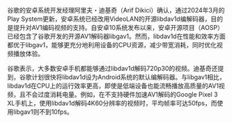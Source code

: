 谷歌的安卓系统开发经理阿里夫・迪基奇（Arif Dikici）确认，通过2024年3月的Play System更新，安卓系统已经改用VideoLAN的开源libdav1d编解码器，目的是提升对AV1编码视频的支持。自安卓10系统发布以来，安卓开源项目（AOSP）已经包含了谷歌开发的开源AV1解码器libgav1。然而，libdav1d在性能和效率方面都优于libgav1，能够更充分地利用设备的CPU资源，减少带宽消耗，同时优化视频播放体验。

谷歌表示，大多数安卓手机都能够通过libdav1d解码720p30的视频。迪基奇还提到，谷歌计划很快将libdav1d设为Android系统的默认编解码器。与libgav1相比，libdav1d在CPU上的运行效率更高，即使是低端设备也能流畅播放高质量的AV1视频，且不会过度消耗电量。例如，在不支持硬件加速AV1解码的Google Pixel 3 XL手机上，使用libdav1d解码4K60分辨率的视频时，平均帧率可达50fps，而使用libgav1则不到10fps。

